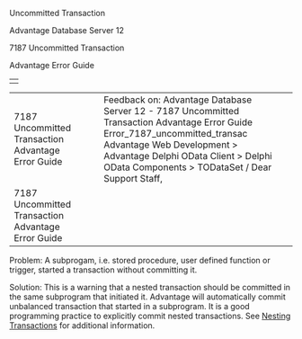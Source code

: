 Uncommitted Transaction




Advantage Database Server 12  

7187 Uncommitted Transaction

Advantage Error Guide

|  |
| --- |
|  |

|  |  |  |  |  |
| --- | --- | --- | --- | --- |
| 7187 Uncommitted Transaction  Advantage Error Guide |  |  | Feedback on: Advantage Database Server 12 - 7187 Uncommitted Transaction Advantage Error Guide Error\_7187\_uncommitted\_transac Advantage Web Development > Advantage Delphi OData Client > Delphi OData Components > TODataSet / Dear Support Staff, |  |
| 7187 Uncommitted Transaction  Advantage Error Guide |  |  |  |  |

Problem: A subprogam, i.e. stored procedure, user defined function or trigger, started a transaction without committing it.

Solution: This is a warning that a nested transaction should be committed in the same subprogram that initiated it. Advantage will automatically commit unbalanced transaction that started in a subprogram. It is a good programming practice to explicitly commit nested transactions. See [Nesting Transactions](master_nesting_transactions.htm) for additional information.